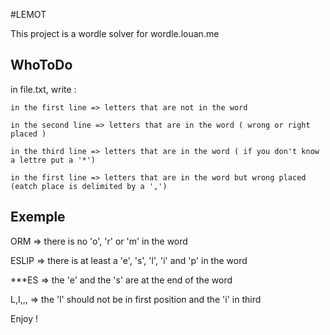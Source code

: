 #LEMOT

This project is a wordle solver for wordle.louan.me

## WhoToDo

in file.txt, write :

    in the first line => letters that are not in the word

    in the second line => letters that are in the word ( wrong or right placed )

    in the third line => letters that are in the word ( if you don't know a lettre put a '*')

    in the first line => letters that are in the word but wrong placed (eatch place is delimited by a ',')


##  Exemple

ORM         => there is no 'o', 'r' or 'm' in the word

ESLIP       => there is at least a 'e', 's', 'l', 'i' and 'p' in the word

***ES       => the 'e' and the 's' are at the end of the word

L,I,,,      => the 'l' should not be in first position and the 'i' in third


Enjoy !